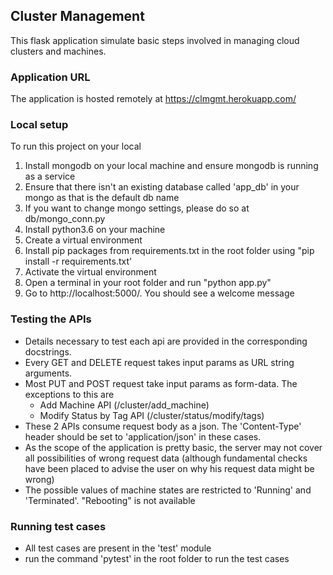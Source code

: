 ## Cluster Management

This flask application simulate basic steps involved in managing cloud clusters and machines.

### Application URL
The application is hosted remotely at https://clmgmt.herokuapp.com/

### Local setup

To run this project on your local
1. Install mongodb on your local machine and ensure mongodb is running as a service
2. Ensure that there isn't an existing database called 'app_db' in your mongo as that is the default db name
3. If you want to change mongo settings, please do so at db/mongo_conn.py
4. Install python3.6 on your machine
5. Create a virtual environment
6. Install pip packages from requirements.txt in the root folder using "pip install -r requirements.txt'
7. Activate the virtual environment
8. Open a terminal in your root folder and run "python app.py"
9. Go to http://localhost:5000/. You should see a welcome message

### Testing the APIs

* Details necessary to test each api are provided in the corresponding docstrings.
* Every GET and DELETE request takes input params as URL string arguments.
* Most PUT and POST request take input params as form-data. The exceptions to this are
    * Add Machine API (/cluster/add_machine)
    * Modify Status by Tag API (/cluster/status/modify/tags)
* These 2 APIs consume request body as a json. The 'Content-Type' header should be set to 'application/json' in these cases.
* As the scope of the application is pretty basic, the server may not cover all possibilities of wrong request data
(although fundamental checks have been placed to advise the user on why his request data might be wrong)
* The possible values of machine states are restricted to 'Running' and 'Terminated'. "Rebooting" is not available

### Running test cases

* All test cases are present in the 'test' module
* run the command 'pytest' in the root folder to run the test cases
